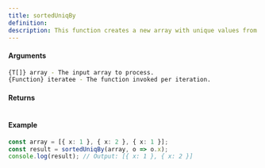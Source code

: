 ```yaml
---
title: sortedUniqBy
definition: 
description: This function creates a new array with unique values from the input `array`,
---
```



#### Arguments


```bash
{T[]} array - The input array to process.
{Function} iteratee - The function invoked per iteration.
```


#### Returns


```bash

```


#### Example


```ts
const array = [{ x: 1 }, { x: 2 }, { x: 1 }];const result = sortedUniqBy(array, o => o.x);console.log(result); // Output: [{ x: 1 }, { x: 2 }]
```